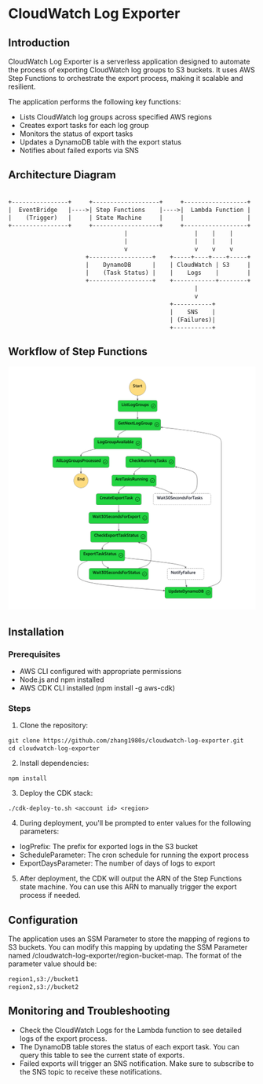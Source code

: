 # CloudWatch Log Exporter

## Introduction
CloudWatch Log Exporter is a serverless application designed to automate the process of exporting CloudWatch log groups to S3 buckets. It uses AWS Step Functions to orchestrate the export process, making it scalable and resilient.

The application performs the following key functions:
* Lists CloudWatch log groups across specified AWS regions
* Creates export tasks for each log group
* Monitors the status of export tasks
* Updates a DynamoDB table with the export status
* Notifies about failed exports via SNS

## Architecture Diagram

```

+----------------+     +-------------------+     +------------------+
|  EventBridge   |---->| Step Functions    |---->|  Lambda Function |
|    (Trigger)   |     | State Machine     |     |                  |
+----------------+     +-------------------+     +------------------+
                                 |                   |    |    |
                                 |                   |    |    |
                                 v                   v    v    v
                      +------------------+    +-----+----+----+-----+
                      |    DynamoDB      |    | CloudWatch | S3     |
                      |    (Task Status) |    |    Logs    |        |
                      +------------------+    +------------+--------+
                                                     |
                                                     v
                                              +-----------+
                                              |    SNS    |
                                              | (Failures)|
                                              +-----------+
```

## Workflow of Step Functions

![StepFunctions](picture/cloudwatch-log-exporter-step-function.png)

## Installation

### Prerequisites
* AWS CLI configured with appropriate permissions
* Node.js and npm installed
* AWS CDK CLI installed (npm install -g aws-cdk)

### Steps
1. Clone the repository:

```
git clone https://github.com/zhang1980s/cloudwatch-log-exporter.git
cd cloudwatch-log-exporter
```


2. Install dependencies:

```
npm install
```

3. Deploy the CDK stack:

```
./cdk-deploy-to.sh <account id> <region>
```

4. During deployment, you'll be prompted to enter values for the following parameters:
* logPrefix: The prefix for exported logs in the S3 bucket
* ScheduleParameter: The cron schedule for running the export process
* ExportDaysParameter: The number of days of logs to export


5. After deployment, the CDK will output the ARN of the Step Functions state machine. You can use this ARN to manually trigger the export process if needed.


## Configuration
The application uses an SSM Parameter to store the mapping of regions to S3 buckets. You can modify this mapping by updating the SSM Parameter named /cloudwatch-log-exporter/region-bucket-map.
The format of the parameter value should be:
```
region1,s3://bucket1
region2,s3://bucket2
```

## Monitoring and Troubleshooting
* Check the CloudWatch Logs for the Lambda function to see detailed logs of the export process.
* The DynamoDB table stores the status of each export task. You can query this table to see the current state of exports.
* Failed exports will trigger an SNS notification. Make sure to subscribe to the SNS topic to receive these notifications.

